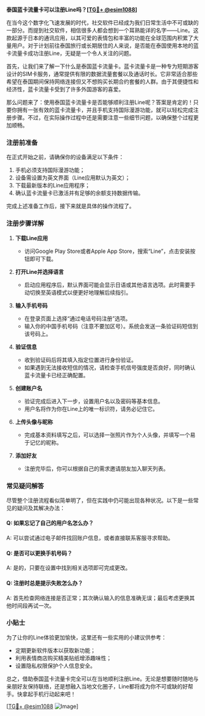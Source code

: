 **泰国蓝卡流量卡可以注册Line吗？[[TG💪+ @esim1088](https://t.me/s/esim1088)]**

在当今这个数字化飞速发展的时代，社交软件已经成为我们日常生活中不可或缺的一部分。而提到社交软件，相信很多人都会想到一个耳熟能详的名字——Line。这款起源于日本的通讯应用，以其可爱的表情包和丰富的功能在全球范围内积累了大量用户。对于计划前往泰国旅行或长期居住的人来说，是否能在泰国使用本地的蓝卡流量卡成功注册Line，无疑是一个令人关注的问题。

首先，让我们来了解一下什么是泰国蓝卡流量卡。蓝卡流量卡是一种专为短期游客设计的SIM卡服务，通常提供有限的数据流量套餐以及通话时长。它非常适合那些希望在泰国期间保持网络连接但又不想购买长期合约套餐的人群。由于其便捷性和经济性，蓝卡流量卡受到了许多外国游客的喜爱。

那么问题来了：使用泰国蓝卡流量卡是否能够顺利注册Line呢？答案是肯定的！只要你拥有一张有效的蓝卡流量卡，并且手机支持国际漫游功能，就可以轻松完成注册步骤。不过，在实际操作过程中还是需要注意一些细节问题，以确保整个过程更加顺畅。

### 注册前准备

在正式开始之前，请确保你的设备满足以下条件：
1. 手机必须支持国际漫游功能；
2. 设备需设置为英文界面（Line应用默认为英文）；
3. 下载最新版本的Line应用程序；
4. 确认蓝卡流量卡已激活并有足够的余额支持数据传输。

完成上述准备工作后，接下来就是具体的操作流程了。

### 注册步骤详解

1. **下载Line应用**
   - 访问Google Play Store或者Apple App Store，搜索“Line”，点击安装按钮即可下载。
   
2. **打开Line并选择语言**
   - 启动应用程序后，默认界面可能会显示日语或其他语言选项。此时需要手动切换至英语模式以便更好地理解后续指引。

3. **输入手机号码**
   - 在登录页面上选择“通过电话号码注册”选项。
   - 输入你的中国手机号码（注意不要加区号）。系统会发送一条验证码短信到该号码上。

4. **验证信息**
   - 收到验证码后将其填入指定位置进行身份验证。
   - 如果遇到无法接收短信的情况，请检查手机信号强度是否良好，同时确认蓝卡流量卡已经正确配置。

5. **创建账户名**
   - 验证完成后进入下一步，设置用户名以及密码等基本信息。
   - 用户名将作为你在Line上的唯一标识符，请务必记住它。

6. **上传头像与昵称**
   - 完成基本资料填写之后，可以选择一张照片作为个人头像，并填写一个易于记忆的昵称。

7. **添加好友**
   - 注册完毕后，你可以根据自己的需求邀请朋友加入聊天列表。

### 常见疑问解答

尽管整个注册流程看似简单明了，但在实践中仍可能出现各种状况。以下是一些常见的疑问及其解决办法：

#### Q: 如果忘记了自己的用户名怎么办？
A: 可以尝试通过电子邮件找回账户信息，或者直接联系客服寻求帮助。

#### Q: 是否可以更换手机号码？
A: 是的，只要在设置中找到相关选项即可完成更改。

#### Q: 注册时总是提示失败怎么办？
A: 首先检查网络连接是否正常；其次确认输入的信息准确无误；最后考虑更换其他时间段再试一次。

### 小贴士

为了让你的Line体验更加愉快，这里还有一些实用的小建议供参考：
- 定期更新软件版本以获取新功能；
- 利用表情商店购买精美贴纸增添趣味性；
- 设置隐私权限保护个人信息安全。

总之，借助泰国蓝卡流量卡完全可以在当地顺利注册Line。无论是想要随时随地与亲朋好友保持联络，还是想融入当地文化圈子，Line都将成为你不可或缺的好帮手。快拿起手机行动起来吧！

[[TG💪+ @esim1088](https://t.me/s/esim1088) ![Image](https://i.postimg.cc/4NQfJmqS/Snipaste-2025-05-13-00-14-12.png)]